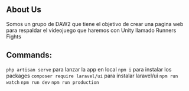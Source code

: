 ## About Us

Somos un grupo de DAW2 que tiene el objetivo de crear una pagina web para respaldar el videojuego que haremos con Unity llamado Runners Fights


## Commands:

`php artisan serve` para lanzar la app en local
`npm i` para instalar los packages
`composer require laravel/ui` para instalar laravel/ui
`npm run watch`
`npm run dev`
`npm run production`
